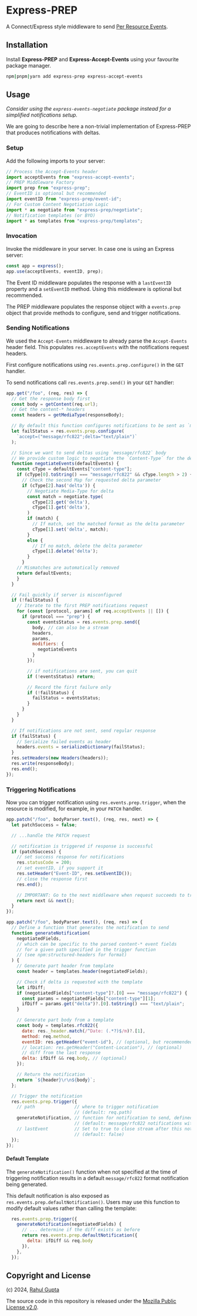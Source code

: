 # Express-PREP

A Connect/Express style middleware to send [Per Resource Events](https://cxres.github.io/prep/draft-gupta-httpbis-per-resource-events.html).

## Installation

Install **Express-PREP** and **Express-Accept-Events** using your favourite package manager.

```sh
npm|pnpm|yarn add express-prep express-accept-events
```

## Usage

*Consider using the `express-events-negotiate` package instead for a simplified notifications setup.*

We are going to describe here a non-trivial implementation of Express-PREP that produces notifications with deltas.

### Setup

Add the following imports to your server:

```js
// Process the Accept-Events header
import acceptEvents from "express-accept-events";
// PREP Middleware Factory
import prep from "express-prep";
// EventID is optional but recommended
import eventID from "express-prep/event-id";
// For Custom Content Negotiation Logic
import * as negotiate from "express-prep/negotiate";
// Notification templates (or BYO)
import * as templates from "express-prep/templates";
```

### Invocation

Invoke the middleware in your server. In case one is using an Express server:

```js
const app = express();
app.use(acceptEvents, eventID, prep);
```

The Event ID middleware populates the response with a `lastEventID` property and a `setEventID` method. Using this middleware is optional but recommended.

The PREP middleware populates the response object with a `events.prep` object that provide methods to configure, send and trigger notifications.

### Sending Notifications

We used the `Accept-Events` middleware to already parse the `Accept-Events` header field. This populates `res.acceptEvents` with the notifications request headers.

First configure notifications using `res.events.prep.configure()` in the `GET` handler.

To send notifications call `res.events.prep.send()` in your `GET` handler:

```js
app.get("/foo", (req, res) => {
  // Get the response body first
  const body = getContent(req.url);
  // Get the content-* headers
  const headers = getMediaType(responseBody);

  // By default this function configures notifications to be sent as `message/rfc822`.
  let failStatus = res.events.prep.configure(
    `accept=("message/rfc822";delta="text/plain")`
  );

  // Since we want to send deltas using `message/rfc822` body
  // We provide custom logic to negotiate the `Content-Type` for the delta
  function negotiateEvents(defaultEvents) {
    const cType = defaultEvents["content-type"];
    if (cType[0].toString() === "message/rfc822" && cType.length > 2) {
      // Check the second Map for requested delta parameter
      if (cType[2].has('delta')) {
        // Negotiate Media-Type for delta
        const match = negotiate.type(
          cType[2].get('delta'),
          cType[1].get('delta'),
        )
        if (match) {
          // If match, set the matched format as the delta parameter
          cType[1].set('delta', match);
        }
        else {
          // If no match, delete the delta parameter
          cType[1].delete('delta');
        }
      }
    // Mismatches are automatically removed
    return defaultEvents;
    }
  }

  // Fail quickly if server is misconfigured
  if (!failStatus) {
    // Iterate to the first PREP notifications request
    for (const [protocol, params] of req.acceptEvents || []) {
      if (protocol === "prep") {
        const eventsStatus = res.events.prep.send({
          body, // can also be a stream
          headers,
          params,
          modifiers: {
            negotiateEvents
          }
        });

        // if notifications are sent, you can quit
        if (!eventsStatus) return;

        // Record the first failure only
        if (!failStatus) {
          failStatus = eventsStatus;
        }
      }
    }
  }

  // If notifications are not sent, send regular response
  if (failStatus) {
    // Serialize failed events as header
    headers.events = serializeDictionary(failStatus);
  }
  res.setHeaders(new Headers(headers));
  res.write(responseBody);
  res.end();
});
```

### Triggering Notifications

Now you can trigger notification using `res.events.prep.trigger`, when the resource is modified, for example, in your `PATCH` handler.

```js
app.patch("/foo", bodyParser.text(), (req, res, next) => {
  let patchSuccess = false;

  // ...handle the PATCH request

  // notification is triggered if response is successful
  if (patchSuccess) {
    // set success response for notifications
    res.statusCode = 200;
    // set eventID, if you support it
    res.setHeader("Event-ID", res.setEventID());
    // close the response first
    res.end();

    // IMPORTANT: Go to the next middleware when request succeeds to trigger the notification
    return next && next();
  }
});

app.patch("/foo", bodyParser.text(), (req, res) => {
  // Define a function that generates the notification to send
  function generateNotification(
    negotiatedFields,
    // which can be specific to the parsed content-* event fields
    // for a given path specified in the trigger function
    // (see npm:structured-headers for format)
  ) {
    // Generate part header from template
    const header = templates.header(negotiatedFields);

    // Check if delta is requested with the template
    let ifDiff;
    if (negotiatedFields["content-type"]?.[0] === "message/rfc822") {
      const params = negotiatedFields["content-type"][1];
      ifDiff = params.get("delta")?.[0].toString() === "text/plain";
    }

    // Generate part body from a template
    const body = templates.rfc822({
      date: res._header.match(/^Date: (.*?)$/m)?.[1],
      method: req.method,
      eventID: res.getHeader("event-id"), // (optional, but recommended)
      // location: res.getHeader("Content-Location"), // (optional)
      // diff from the last response
      delta: ifDiff && req.body, // (optional)
    });

    // Return the notification
    return `${header}\r\n${body}`;
  };

  // Trigger the notification
  res.events.prep.trigger({
    // path               // where to trigger notification
                          // (default: req.path)
    generateNotification, // function for notification to send, defined above
                          // (default: message/rfc822 notifications with only headers)
    // lastEvent          // Set to true to close stream after this notification
                          // (default: false)
  });
});
```

#### Default Template

The `generateNotification()` function when not specified at the time of triggering notification results in a default `message/rfc822` format notification being generated.

This default notification is also exposed as `res.events.prep.defaultNotification()`. Users may use this function to modify default values rather than calling the template:

```js
  res.events.prep.trigger({
    generateNotification(negotiatedFields) {
      // ... determine if the diff exists as before
      return res.events.prep.defaultNotification({
        delta: ifDiff && req.body
      }),
    },
  });
```

## Copyright and License

(c) 2024, [Rahul Gupta](https://cxres.pages.dev/profile#i)

The source code in this repository is released under the [Mozilla Public License v2.0](./LICENSE).
